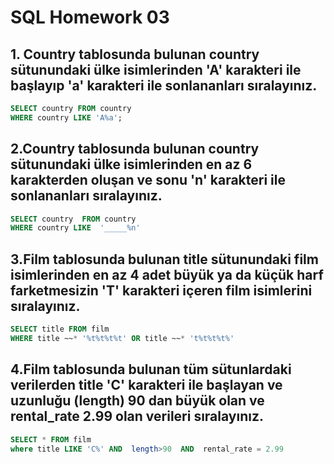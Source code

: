 
# SQL Homework 03

## 1. Country tablosunda bulunan country sütunundaki ülke isimlerinden 'A' karakteri ile başlayıp 'a' karakteri ile sonlananları sıralayınız.

```sql 
SELECT country FROM country 
WHERE country LIKE 'A%a';
```

## 2.Country tablosunda bulunan country sütunundaki ülke isimlerinden en az 6 karakterden oluşan ve sonu 'n' karakteri ile sonlananları sıralayınız.
```sql 
SELECT country  FROM country
WHERE country LIKE  '_____%n'
```


## 3.Film tablosunda bulunan title sütunundaki film isimlerinden en az 4 adet büyük ya da küçük harf farketmesizin 'T' karakteri içeren film isimlerini sıralayınız.

```sql 
SELECT title FROM film 
WHERE title ~~* '%t%t%t%t' OR title ~~* 't%t%t%t%'
```

## 4.Film tablosunda bulunan tüm sütunlardaki verilerden title 'C' karakteri ile başlayan ve uzunluğu (length) 90 dan büyük olan ve rental_rate 2.99 olan verileri sıralayınız.

```sql 
SELECT * FROM film
where title LIKE 'C%' AND  length>90  AND  rental_rate = 2.99
```
